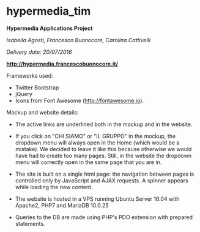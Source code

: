 # hypermedia_tim


 **Hypermedia Applications Project**
 
 *Isabella Agosti, Francesco Buonocore, Carolina Cattivelli*
 
 *Delivery date: 20/07/2016*
 
 **http://hypermedia.francescobuonocore.it/**
 
 Frameworks used: 
 * Twitter Bootstrap 
 * jQuery
 * Icons from Font Awesome (http://fontawesome.io).
 
 
  
 Mockup and website details: 
* The active links are underlined both in the mockup and in the website. 

* If you click on "CHI SIAMO" or "IL GRUPPO" in the mockup, the dropdown menu will 
 always open in the Home (which would be a mistake). We decided to leave it like this 
 because otherwise we would have had to create too many pages. Still, in the website the 
 dropdown menu will correctly open in the same page that you are in. 
 
* The site is built on a single html page: the navigation between pages is controlled only by 
 JavaScript and AJAX requests. A spinner appears while loading the new content.

* The website is hosted in a VPS running Ubuntu Server 16.04 with Apache2, PHP7 and MariaDB 10.0.25

* Queries to the DB are made using PHP's PDO extension with prepared statements.
   